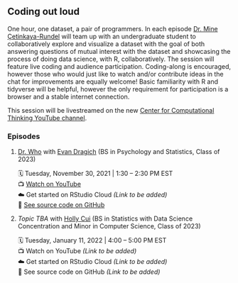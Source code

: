 ## Coding out loud

One hour, one dataset, a pair of programmers. In each episode [Dr. Mine Çetinkaya-Rundel](http://mine-cr.com/) will team up with an undergraduate student to collaboratively explore and visualize a dataset with the goal of both answering questions of mutual interest with the dataset and showcasing the process of doing data science, with R, collaboratively. The session will feature live coding and audience participation. Coding-along is encouraged, however those who would just like to watch and/or contribute ideas in the chat for improvements are equally welcome! Basic familiarity with R and tidyverse will be helpful, however the only requirement for participation is a browser and a stable internet connection. 

This session will be livestreamed on the new [Center for Computational Thinking YouTube channel](https://www.youtube.com/channel/UCN-OX45aSM1VtXkzocx8Ppg). 
 
### Episodes

1. [Dr. Who]() with [Evan Dragich]() (BS in Psychology and Statistics, Class of 2023)

    :spiral_calendar: Tuesday, November 30, 2021 | 1:30 – 2:30 PM EST  
    :tv: [Watch on YouTube](https://www.youtube.com/watch?v=kG9tv8NRPVo)  
    :cloud: Get started on RStudio Cloud *(Link to be added)*  
    :file_folder: [See source code on GitHub](/01-dr-who/)  

2. *Topic TBA* with [Holly Cui]() (BS in Statistics with Data Science Concentration and Minor in Computer Science, Class of 2023)

    :spiral_calendar: Tuesday, January 11, 2022 | 4:00 – 5:00 PM EST  
    :tv: Watch on YouTube *(Link to be added)*  
    :cloud: Get started on RStudio Cloud *(Link to be added)*  
    :file_folder: See source code on GitHub *(Link to be added)*  
